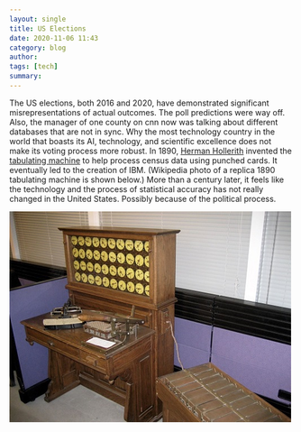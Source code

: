 ```yaml
---
layout: single
title: US Elections 
date: 2020-11-06 11:43
category: blog 
author: 
tags: [tech]
summary: 
---
```


The US elections, both 2016 and 2020, have demonstrated significant misrepresentations of actual outcomes. The poll predictions were way off. Also, the manager of one county on cnn now was talking about different databases that are not in sync. Why the most technology country in the world that boasts its AI, technology, and scientific excellence does not make its voting process more robust. In 1890, [Herman Hollerith](https://en.wikipedia.org/wiki/Herman_Hollerith) invented the [tabulating machine](https://en.wikipedia.org/wiki/Tabulating_machine) to help process census data using punched cards. It eventually led to the creation of IBM. (Wikipedia photo of a replica 1890 tabulating machine is shown below.) More than a century later, it feels like the technology and the process of statistical accuracy has not really changed in the United States. Possibly because of the political process.

![Tabulating Machine](/assets/images/various/tabulating%20machine.jpg)